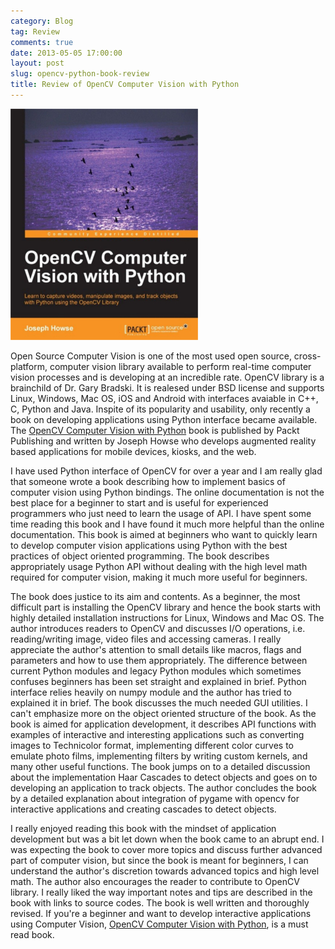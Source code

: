 ```yaml
---
category: Blog
tag: Review
comments: true
date: 2013-05-05 17:00:00
layout: post
slug: opencv-python-book-review
title: Review of OpenCV Computer Vision with Python
---
```

![OpenCV Computer Vision with Python Book](/assets/images/opencv-book-review-1.jpg)

Open Source Computer Vision is one of the most used open source, cross-platform, computer vision library available to perform real-time computer vision processes and is developing at an incredible rate. OpenCV library is a brainchild of Dr. Gary Bradski. It is realesed under BSD license and supports Linux, Windows, Mac OS, iOS and Android with interfaces avaiable in C++, C, Python and Java. Inspite of its popularity and usability, only recently a book on developing applications using Python interface became available. The [OpenCV Computer Vision with Python](http://www.packtpub.com/opencv-computer-vision-with-python/book) book is published by Packt Publishing and written by Joseph Howse who develops augmented reality based applications for mobile devices, kiosks, and the web.

I have used Python interface of OpenCV for over a year and I am really glad that someone wrote a book describing how to implement basics of computer vision using Python bindings. The online documentation is not the best place for a beginner to start and is useful for experienced programmers who just need to learn the usage of API. I have spent some time reading this book and I have found it much more helpful than the online documentation. This book is aimed at beginners who want to quickly learn to develop computer vision applications using Python with the best practices of object oriented programming. The book describes appropriately usage Python API without dealing with the high level math required for computer vision, making it much more useful for beginners.

The book does justice to its aim and contents. As a beginner, the most difficult part is installing the OpenCV library and hence the book starts with highly detailed installation instructions for Linux, Windows and Mac OS.  The author introduces readers to OpenCV and discusses I/O operations, i.e. reading/writing image, video files and accessing cameras. I really appreciate the author's attention to small details like macros, flags and parameters and how to use them appropriately. The difference between current Python modules and legacy Python modules which sometimes confuses beginners has been set straight and explained in brief. Python interface relies heavily on numpy module and the author has tried to explained it in brief. The book discusses the much needed GUI utilities. I can't emphasize more on the object oriented structure of the book. As the book is aimed for application development, it describes API functions with examples of interactive and interesting applications such as converting images to Technicolor format, implementing different color curves to emulate photo films, implementing filters by writing custom kernels, and many other useful functions. The book jumps on to a detailed discussion about the implementation Haar Cascades to detect objects and goes on to developing an application to track objects. The author concludes the book by a detailed explanation about integration of pygame with opencv for interactive applications and creating cascades to detect objects.

I really enjoyed reading this book with the mindset of application development but was a bit let down when the book came to an abrupt end. I was expecting the book to cover more topics and discuss further advanced part of computer vision, but since the book is meant for beginners, I can understand the author's discretion towards advanced topics and high level math. The author also encourages the reader to contribute to OpenCV library. I really liked the way important notes and tips are described in the book with links to source codes. The book is well written and thoroughly revised. If you're a beginner and want to develop interactive applications using Computer Vision,  [OpenCV Computer Vision with Python](http://www.packtpub.com/opencv-computer-vision-with-python/book), is a must read book.